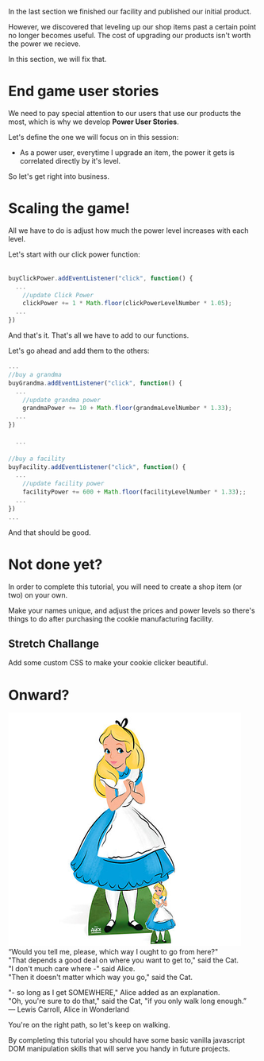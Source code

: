 In the last section we finished our facility and published our initial product.

However, we discovered that leveling up our shop items past a certain point no longer becomes useful. The cost of upgrading our products isn't worth the power we recieve.

In this section, we will fix that.

# End game user stories
We need to pay special attention to our users that use our products the most, which is why we develop **Power User Stories**.

Let's define the one we will focus on in this session:

- As a power user, everytime I upgrade an item, the power it gets is correlated directly by it's level.

So let's get right into business.

# Scaling the game!

All we have to do is adjust how much the power level increases with each level.

Let's start with our click power function:

```js

buyClickPower.addEventListener("click", function() {
  ...
    //update Click Power
    clickPower += 1 * Math.floor(clickPowerLevelNumber * 1.05);
  ...  
})

```
And that's it. That's all we have to add to our functions.

Let's go ahead and add them to the others:

```js
...
//buy a grandma
buyGrandma.addEventListener("click", function() {
  ...
    //update grandma power
    grandmaPower += 10 + Math.floor(grandmaLevelNumber * 1.33);
  ...
})

  ...

//buy a facility
buyFacility.addEventListener("click", function() {
  ...
    //update facility power
    facilityPower += 600 + Math.floor(facilityLevelNumber * 1.33);;
  ...
})
...

```

And that should be good.

# Not done yet?
In order to complete this tutorial, you will need to create a shop item (or two) on your own.

Make your names unique, and adjust the prices and power levels so there's things to do after purchasing the cookie manufacturing facility.

## Stretch Challange
Add some custom CSS to make your cookie clicker beautiful.

# Onward?

![Alice in Wonderland](assets/alice.jpeg "Alice in Wonderland")  
“Would you tell me, please, which way I ought to go from here?"    
"That depends a good deal on where you want to get to," said the Cat.  
"I don't much care where -" said Alice.  
"Then it doesn't matter which way you go," said the Cat.  

"- so long as I get SOMEWHERE," Alice added as an explanation.  
"Oh, you're sure to do that," said the Cat, "if you only walk long enough.”  
― Lewis Carroll, Alice in Wonderland  

You're on the right path, so let's keep on walking.

By completing this tutorial you should have some basic vanilla javascript DOM manipulation skills that will serve you handy in future projects.
